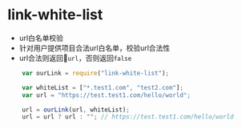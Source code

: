 # link-white-list

* url白名单校验
* 针对用户提供项目合法url白名单，校验url合法性
* url合法则返回`url`，否则返回`false`

```javascript
    var ourLink = require("link-white-list");

    var whiteList = ["*.test1.com", "test2.com"];
    var url = "https://test.test1.com/hello/world";

    url = ourLink(url, whiteList);
    url = url ? url : ""; // https://test.test1.com/hello/world
```
